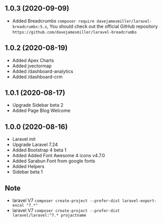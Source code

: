 ## 1.0.3 (2020-09-09)

- Added Breadcrumbs `composer require davejamesmiller/laravel-breadcrumbs:5.x`, You should check out the official GitHub repository `https://github.com/davejamesmiller/laravel-breadcrumbs`

## 1.0.2 (2020-08-19)
- Added Apex Charts
- Added jvectormap
- Added /dashboard-analytics
- Added /dashboard-crm

## 1.0.1 (2020-08-17)

- Upgrade Sidebar beta 2
- Added Page Blog Welcome

## 1.0.0 (2020-08-16)

- Laravel init
- Upgrade Laravel 7.24
- Added Bootstrap 4 beta 1
- Added Added Font Awesome 4 icons v4.7.0
- Added Sarabun Font from google fonts
- Added Helpers
- Sidebar beta 1


## Note
- laravel V7 `composer create-project --prefer-dist laravel-export-excal "7.*"`
- laravel V7 `composer create-project --prefer-dist laravel/laravel:^7.* projactname`
